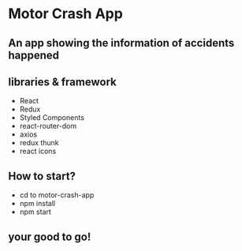 # Motor Crash App

## An app showing the information of accidents happened

## libraries & framework
* React
* Redux
* Styled Components
* react-router-dom
* axios
* redux thunk
* react icons

## How to start?
* cd to motor-crash-app
* npm install
* npm start 

## your good to go!
